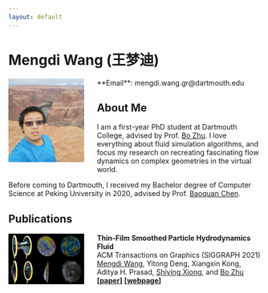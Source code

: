 ```yaml
---
layout: default
---
```


# Mengdi Wang (王梦迪)
<img src="images/mengdi-clipped.jpg" align="left" width="30%" style="margin: 0% 5% 2.5% 0%">
**Email**: mengdi.wang.gr@dartmouth.edu

## About Me
I am a first-year PhD student at Dartmouth College, advised by Prof. [Bo Zhu](https://www.cs.dartmouth.edu/~bozhu/). I love everything about fluid simulation algorithms, and focus my research on recreating fascinating flow dynamics on complex geometries in the virtual world.

Before coming to Dartmouth, I received my Bachelor degree of Computer Science at Peking University in 2020, advised by Prof. [Baoquan Chen](https://cfcs.pku.edu.cn/baoquan/).

## Publications
<img src="proj/thin-film-sph/resources/represent3000.jpg" align="left" width="30%" style="margin: 0% 5% 2.5% 0%">

**Thin-Film Smoothed Particle Hydrodynamics Fluid**  
ACM Transactions on Graphics (SIGGRAPH 2021)  
[Mengdi Wang](https://wang-mengdi.github.io/), Yitong Deng, Xiangxin Kong, Aditya H. Prasad, [Shiying Xiong](https://shiyingxiong.github.io/),  and [Bo Zhu](https://www.cs.dartmouth.edu/~bozhu/)  
**[[paper](https://cs.dartmouth.edu/~bozhu/papers/sph_bubble.pdf)]**  **[[webpage](https://wang-mengdi.github.io/proj/thin-film-sph/)]**
